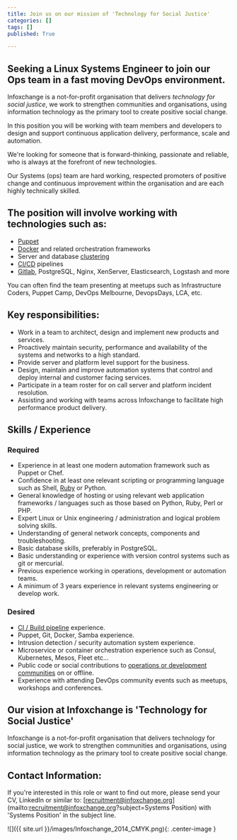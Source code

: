 ```yaml
---
title: Join us on our mission of 'Technology for Social Justice'
categories: []
tags: []
published: True

---
```


## Seeking a Linux Systems Engineer to join our Ops team in a fast moving DevOps environment.
Infoxchange is a not-for-profit organisation that delivers _technology for social justice_, we work to strengthen communities and organisations, using information technology as the primary tool to create positive social change.

In this position you will be working with team members and developers to design and support continuous application delivery, performance, scale and automation.

We're looking for someone that is forward-thinking, passionate and reliable, who is always at the forefront of new technologies.

Our Systems (ops) team are hard working, respected promoters of positive change and continuous improvement within the organisation and are each highly technically skilled.

## The position will involve working with technologies such as:
- [Puppet](https://puppetlabs.com/)
- [Docker](https://www.docker.com/) and related orchestration frameworks
- Server and database [clustering](https://smcleod.net/talk-high-perf-sds-ictalk/)
- [CI/CD](https://about.gitlab.com/gitlab-ci/) pipelines
- [Gitlab](https://about.gitlab.com), PostgreSQL, Nginx, XenServer, Elasticsearch, Logstash and more

You can often find the team presenting at meetups such as Infrastructure Coders, Puppet Camp, DevOps Melbourne, DevopsDays, LCA, etc.

<!--more-->

## Key responsibilities:

- Work in a team to architect, design and implement new products and services.
- Proactively maintain security, performance and availability of the systems and networks to a high standard.
- Provide server and platform level support for the business.
- Design, maintain and improve automation systems that control and deploy internal and customer facing services.
- Participate in a team roster for on call server and platform incident resolution.
- Assisting and working with teams across Infoxchange to facilitate high performance product delivery.

## Skills / Experience

### Required
- Experience in at least one modern automation framework such as Puppet or Chef.
- Confidence in at least one relevant scripting or programming language such as Shell, [Ruby](http://rubyforadmins.com/) or Python.
- General knowledge of hosting or using relevant web application frameworks / languages such as those based on Python, Ruby, Perl or PHP.
- Expert Linux or Unix engineering / administration and logical problem solving skills.
- Understanding of general network concepts, components and troubleshooting.
- Basic database skills, preferably in PostgreSQL.
- Basic understanding or experience with version control systems such as git or mercurial.
- Previous experience working in operations, development or automation teams.
- A minimum of 3 years experience in relevant systems engineering or develop work.

### Desired
- [CI / Build pipeline](https://about.gitlab.com/gitlab-ci/) experience.
- Puppet, Git, Docker, Samba experience.
- Intrusion detection / security automation system experience.
- Microservice or container orchestration experience such as Consul, Kubernetes, Mesos, Fleet etc...
- Public code or social contributions to [operations or development communities](http://infrastructurecoders.com) on or offline.
- Experience with attending DevOps community events such as meetups, workshops and conferences.

## Our vision at Infoxchange is 'Technology for Social Justice'
Infoxchange is a not-for-profit organisation that delivers technology for social justice, we work to strengthen communities and organisations, using information technology as the primary tool to create positive social change.

## Contact Information:
If you're interested in this role or want to find out more, please send your CV, LinkedIn or similar to: [recruitment@infoxchange.org](mailto:recruitment@infoxchange.org?subject=Systems Position) with 'Systems Position' in the subject line.

![]({{ site.url }}/images/Infoxchange_2014_CMYK.png){: .center-image }
